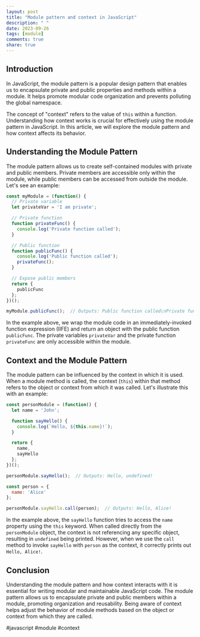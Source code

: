 ```yaml
---
layout: post
title: "Module pattern and context in JavaScript"
description: " "
date: 2023-09-26
tags: [module]
comments: true
share: true
---
```


## Introduction

In JavaScript, the module pattern is a popular design pattern that enables us to encapsulate private and public properties and methods within a module. It helps promote modular code organization and prevents polluting the global namespace. 

The concept of "context" refers to the value of `this` within a function. Understanding how context works is crucial for effectively using the module pattern in JavaScript. In this article, we will explore the module pattern and how context affects its behavior.

## Understanding the Module Pattern

The module pattern allows us to create self-contained modules with private and public members. Private members are accessible only within the module, while public members can be accessed from outside the module. Let's see an example:

```javascript
const myModule = (function() {
  // Private variable
  let privateVar = 'I am private';

  // Private function
  function privateFunc() {
    console.log('Private function called');
  }

  // Public function
  function publicFunc() {
    console.log('Public function called');
    privateFunc();
  }

  // Expose public members
  return {
    publicFunc
  };
})();

myModule.publicFunc();  // Outputs: Public function called\nPrivate function called
```

In the example above, we wrap the module code in an immediately-invoked function expression (IIFE) and return an object with the public function `publicFunc`. The private variables `privateVar` and the private function `privateFunc` are only accessible within the module.

## Context and the Module Pattern

The module pattern can be influenced by the context in which it is used. When a module method is called, the context (`this`) within that method refers to the object or context from which it was called. Let's illustrate this with an example:

```javascript
const personModule = (function() {
  let name = 'John';

  function sayHello() {
    console.log(`Hello, ${this.name}!`);
  }

  return {
    name,
    sayHello
  };
})();

personModule.sayHello();  // Outputs: Hello, undefined!

const person = {
  name: 'Alice'
};

personModule.sayHello.call(person);  // Outputs: Hello, Alice!
```

In the example above, the `sayHello` function tries to access the `name` property using the `this` keyword. When called directly from the `personModule` object, the context is not referencing any specific object, resulting in `undefined` being printed. However, when we use the `call` method to invoke `sayHello` with `person` as the context, it correctly prints out `Hello, Alice!`.

## Conclusion

Understanding the module pattern and how context interacts with it is essential for writing modular and maintainable JavaScript code. The module pattern allows us to encapsulate private and public members within a module, promoting organization and reusability. Being aware of context helps adjust the behavior of module methods based on the object or context from which they are called.

#javascript #module #context